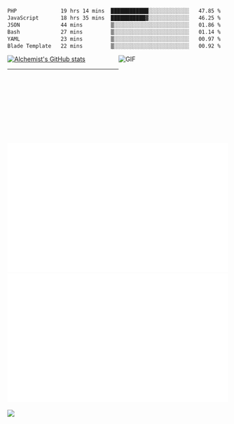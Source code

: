 <!--START_SECTION:waka-->

```text
PHP              19 hrs 14 mins  ████████████░░░░░░░░░░░░░   47.85 %
JavaScript       18 hrs 35 mins  ███████████▓░░░░░░░░░░░░░   46.25 %
JSON             44 mins         ▒░░░░░░░░░░░░░░░░░░░░░░░░   01.86 %
Bash             27 mins         ▒░░░░░░░░░░░░░░░░░░░░░░░░   01.14 %
YAML             23 mins         ▒░░░░░░░░░░░░░░░░░░░░░░░░   00.97 %
Blade Template   22 mins         ▒░░░░░░░░░░░░░░░░░░░░░░░░   00.92 %
```

<!--END_SECTION:waka-->

[![Alchemist's GitHub stats](https://github-readme-stats.vercel.app/api?username=DrMaxis&show_icons=true&theme=outrun&count_private=true)](#)
<img align="right" alt="GIF" src="https://user-images.githubusercontent.com/5355808/139111924-210cc6fa-9fb1-4dac-929d-6324a5836a92.gif" width="250" height="200" />
<hr />

![](https://raw.githubusercontent.com/DrMaxis/github-stats-transparent/output/generated/overview.svg)
![](https://raw.githubusercontent.com/DrMaxis/github-stats-transparent/output/generated/languages.svg)

 
<a href="https://count.getloli.com/"><img src="https://count.getloli.com/get/@:maxis-the-alchemist?theme=rule34"></a>
<!-- https://count.getloli.com/get/@alchemist?theme=rule34 -->
<br>
